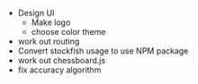 - Design UI
    - Make logo
    - choose color theme
- work out routing 
- Convert stockfish usage to use NPM package
- work out chessboard.js
- fix accuracy algorithm